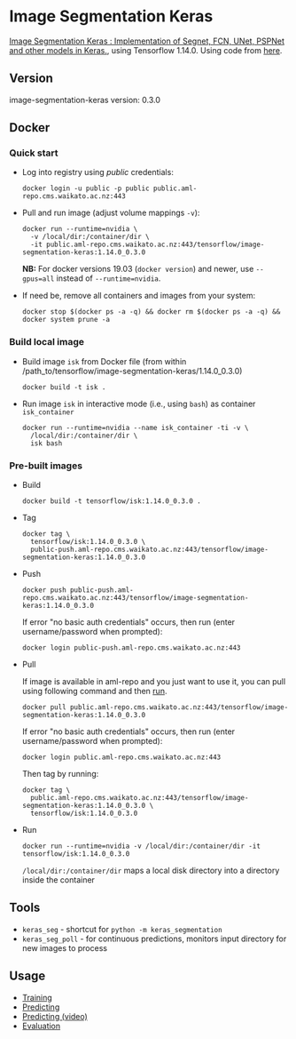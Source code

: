 # Image Segmentation Keras

[Image Segmentation Keras : Implementation of Segnet, FCN, UNet, PSPNet and other models in Keras.](https://divamgupta.com/image-segmentation/2019/06/06/deep-learning-semantic-segmentation-keras.html), 
using Tensorflow 1.14.0. Using code from [here](https://github.com/divamgupta/image-segmentation-keras).

## Version

image-segmentation-keras version: 0.3.0

## Docker

### Quick start

* Log into registry using *public* credentials:

  ```commandline
  docker login -u public -p public public.aml-repo.cms.waikato.ac.nz:443 
  ```

* Pull and run image (adjust volume mappings `-v`):

  ```commandline
  docker run --runtime=nvidia \
    -v /local/dir:/container/dir \
    -it public.aml-repo.cms.waikato.ac.nz:443/tensorflow/image-segmentation-keras:1.14.0_0.3.0
  ```

  **NB:** For docker versions 19.03 (`docker version`) and newer, use `--gpus=all` instead of `--runtime=nvidia`.

* If need be, remove all containers and images from your system:

  ```commandline
  docker stop $(docker ps -a -q) && docker rm $(docker ps -a -q) && docker system prune -a
  ```


### Build local image

* Build image `isk` from Docker file (from within /path_to/tensorflow/image-segmentation-keras/1.14.0_0.3.0)

  ```commandline
  docker build -t isk .
  ```
  
* Run image `isk` in interactive mode (i.e., using `bash`) as container `isk_container`

  ```commandline
  docker run --runtime=nvidia --name isk_container -ti -v \
    /local/dir:/container/dir \
    isk bash
  ```

### Pre-built images

* Build

  ```commandline
  docker build -t tensorflow/isk:1.14.0_0.3.0 .
  ```
  
* Tag

  ```commandline
  docker tag \
    tensorflow/isk:1.14.0_0.3.0 \
    public-push.aml-repo.cms.waikato.ac.nz:443/tensorflow/image-segmentation-keras:1.14.0_0.3.0
  ```
  
* Push

  ```commandline
  docker push public-push.aml-repo.cms.waikato.ac.nz:443/tensorflow/image-segmentation-keras:1.14.0_0.3.0
  ```
  If error "no basic auth credentials" occurs, then run (enter username/password when prompted):
  
  ```commandline
  docker login public-push.aml-repo.cms.waikato.ac.nz:443
  ```
  
* Pull

  If image is available in aml-repo and you just want to use it, you can pull using following command and then [run](#run).

  ```commandline
  docker pull public.aml-repo.cms.waikato.ac.nz:443/tensorflow/image-segmentation-keras:1.14.0_0.3.0
  ```
  If error "no basic auth credentials" occurs, then run (enter username/password when prompted):
  
  ```commandline
  docker login public.aml-repo.cms.waikato.ac.nz:443
  ```
  Then tag by running:
  
  ```commandline
  docker tag \
    public.aml-repo.cms.waikato.ac.nz:443/tensorflow/image-segmentation-keras:1.14.0_0.3.0 \
    tensorflow/isk:1.14.0_0.3.0
  ```
  
* <a name="run">Run</a>

  ```commandline
  docker run --runtime=nvidia -v /local/dir:/container/dir -it tensorflow/isk:1.14.0_0.3.0
  ```
  `/local/dir:/container/dir` maps a local disk directory into a directory inside the container


## Tools

* `keras_seg` - shortcut for `python -m keras_segmentation`
* `keras_seg_poll` - for continuous predictions, monitors input directory for new images to process 


## Usage

* [Training](https://github.com/divamgupta/image-segmentation-keras#training-the-model)
* [Predicting](https://github.com/divamgupta/image-segmentation-keras#getting-the-predictions)
* [Predicting (video)](https://github.com/divamgupta/image-segmentation-keras#video-inference)
* [Evaluation](https://github.com/divamgupta/image-segmentation-keras#model-evaluation)
